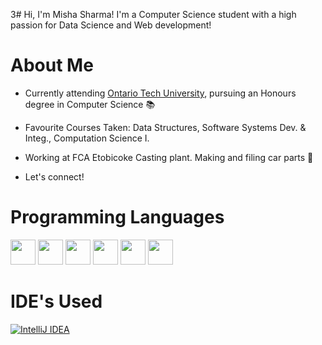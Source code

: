 3# Hi, I'm Misha Sharma! 
I'm a Computer Science student with a high passion for Data Science and Web development!

# About Me

- Currently attending [Ontario Tech University](https://ontariotechu.ca/), pursuing an Honours degree in Computer Science 📚

- Favourite Courses Taken: Data Structures, Software Systems Dev. & Integ., Computation Science I. 
  
- Working at FCA Etobicoke Casting plant. Making and filing car parts 🔨

- Let's connect! 

# Programming Languages

[<img src="https://upload.wikimedia.org/wikipedia/en/3/30/Java_programming_language_logo.svg" height="40">](https://www.java.com/)
[<img src="https://upload.wikimedia.org/wikipedia/commons/c/c3/Python-logo-notext.svg" height="40">](https://www.python.org/)
[<img src="https://upload.wikimedia.org/wikipedia/commons/1/18/ISO_C%2B%2B_Logo.svg" height="40">](https://www.cplusplus.com/)
[<img src="https://upload.wikimedia.org/wikipedia/commons/9/99/Unofficial_JavaScript_logo_2.svg" height="40">](https://developer.mozilla.org/en-US/docs/Web/JavaScript)
[<img src="https://upload.wikimedia.org/wikipedia/commons/6/61/HTML5_logo_and_wordmark.svg" height="40">](https://developer.mozilla.org/en-US/docs/Web/HTML)
[<img src="https://upload.wikimedia.org/wikipedia/commons/d/d5/CSS3_logo_and_wordmark.svg" height="40">](https://developer.mozilla.org/en-US/docs/Web/CSS)

# IDE's Used 

[![IntelliJ IDEA](https://resources.jetbrains.com/storage/products/intellij-idea/img/meta/intellij-idea_logo_300x300.png)](https://www.jetbrains.com/idea/)



